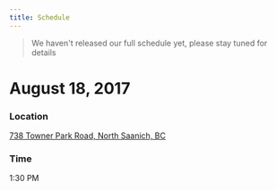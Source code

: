 ```yaml
---
title: Schedule
---
```


> We haven't released our full schedule yet, please stay tuned for details

# August 18, 2017

### Location

[738 Towner Park Road, North Saanich, BC](https://www.google.com/maps/place/738+Towner+Park+Rd,+North+Saanich,+BC+V8L+5L7,+Canada/@48.6687995,-123.4705307,17z/data=!3m1!4b1!4m5!3m4!1s0x548f681f0bae3295:0x399b1c95bd3a3eed!8m2!3d48.668796!4d-123.468342) </dd>
  
### Time

1:30 PM
